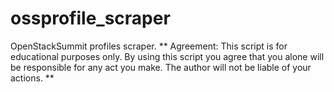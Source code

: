 # ossprofile_scraper
OpenStackSummit profiles scraper.
**
Agreement: This script is for educational purposes only. By using this script you agree
that you alone will be responsible for any act you make. The author will not be liable
of your actions.
**

